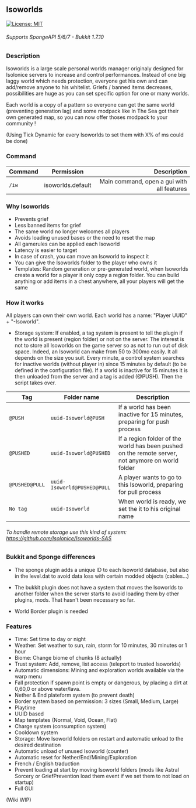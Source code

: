 ## Isoworlds
[![License: MIT](https://img.shields.io/badge/License-MIT-blue.svg)](https://opensource.org/licenses/MIT)
###### Supports SpongeAPI 5/6/7 - Bukkit 1.7.10

### Description
Isoworlds is a large scale personal worlds manager originaly designed for Isolonice servers to increase and control performances. Instead of one big laggy world which needs protection, everyone get his own and can add/remove anyone to his whitelist. 
 Griefs / banned items decreases, possibilities are huge as you can set specific option for one or many worlds. 
 
 Each world is a copy of a pattern so everyone can get the same world (preventing generation lag) and some modpack like In The Sea got their own generated map, so you can now offer thoses modpack to your community !

(Using Tick Dynamic for every Isoworlds to set them with X% of ms could be done)

### Command
| Command        | Permission           | Description  |
| ------------- |:-------------:| -----:|
| `/iw`      | isoworlds.default | Main command, open a gui with all features |

### Why Isoworlds
- Prevents grief
- Less banned items for grief
- The same world no longer welcomes all players
- Avoids loading unused bases or the need to reset the map
- All gamerules can be applied each Isoworld
- Latency is easier to target
- In case of crash, you can move an Isoworld to inspect it
- You can give the Isoworlds folder to the player who owns it
- Templates: Random generation or pre-generated world, when Isoworlds create a world for a player it only copy a region folder. You can build anything or add items in a chest anywhere, all your players will get the same

### How it works
All players can own their own world. Each world has a name: "Player UUID" + "-Isoworld". 

- Storage system: If enabled, a tag system is present to tell the plugin if the world is present (region folder) or not on the server. The interest is not to store all Isoworlds on the game server so as not to run out of disk space. Indeed, an Isoworld can make from 50 to 300mo easily. It all depends on the size you suit. Every minute, a control system searches for inactive worlds (without player in) since 15 minutes by default (to be defined in the configuration file). If a world is inactive for 15 minutes it is then unloaded from the server and a tag is added (@PUSH). Then the script takes over.

| Tag        | Folder name | Description  |
| ------------- | ------------- | ------------- |
| `@PUSH` | `uuid-Isoworld@PUSH` | If a world has been inactive for 15 minutes, preparing for push process |
| `@PUSHED` | `uuid-Isoworld@PUSHED` | If a region folder of the world has been pushed on the remote server, not anymore on world folder |
| `@PUSHED@PULL` | `uuid-Isoworld@PUSHED@PULL` | A player wants to go to this Isoworld, preparing for pull process |
| `No tag` | `uuid-Isoworld` | When world is ready, we set the it to his original name  |

###### To handle remote storage use this kind of system: https://github.com/Isolonice/Isoworlds-SAS

### Bukkit and Sponge differences
- The sponge plugin adds a unique ID to each Isoworld database, but also in the level.dat to avoid data loss with certain modded objects (cables...)

- The bukkit plugin does not have a system that moves the Isoworlds to another folder when the server starts to avoid loading them by other plugins, mods. That hasn't been necessary so far.
- World Border plugin is needed

### Features
- Time: Set time to day or night
- Weather: Set weather to sun, rain, storm for 10 minutes, 30 minutes or 1 hour
- Biome: Change biome of chunks (8 actually)
- Trust system: Add, remove, list access (teleport to trusted Isoworlds)
- Automatic dimensions: Mining and exploration worlds available via the warp menu
- Fall protection if spawn point is empty or dangerous, by placing a dirt at 0,60,0 or above water/lava.
- Nether & End plateform system (to prevent death)
- Border system based on permission: 3 sizes (Small, Medium, Large)
- Playtime
- UUID based
- Map templates (Normal, Void, Ocean, Flat)
- Charge system (consumption system)
- Cooldown system
- Storage: Move Isoworld folders on restart and automatic unload to the desired destination
- Automatic unload of unused Isoworld (counter)
- Automatic reset for Nether/End/Mining/Exploration
- French / English traduction
- Prevent loading at start by moving Isoworld folders (mods like Astral Sorcery or GriefPrevention load them event if we set them to not load on startup)
- Full GUI

(Wiki WIP)
